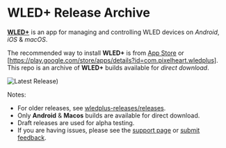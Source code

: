 # WLED+ Release Archive

[**WLED+**](https://wledplus.com) is an app for managing and controlling WLED devices on _Android_, _iOS_ & _macOS_. 

The recommended way to install **WLED+** is from [App Store](https://apps.apple.com/us/app/wled/id6474789652) or [https://play.google.com/store/apps/details?id=com.pixelheart.wledplus]. 
This repo is an archive of **WLED+** builds available for _direct download_. 

![Latest Release)](https://img.shields.io/github/v/release/thepixelheart/wledplus-releases?logo=github)

Notes: 
- For older releases, see [wledplus-releases/releases](https://github.com/thepixelheart/wledplus-releases/releases).
- Only **Android** & **Macos** builds are available for direct download.
- Draft releases are used for alpha testing.
- If you are having issues, please see the [support page](https://wledplus.com/support) or [submit feedback](https://wledplus.com/feedback).
